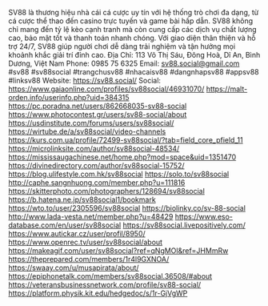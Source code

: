 SV88 là thương hiệu nhà cái cá cược uy tín với hệ thống trò chơi đa dạng, từ cá cược thể thao đến casino trực tuyến và game bài hấp dẫn. SV88 không chỉ mang đến tỷ lệ kèo cạnh tranh mà còn cung cấp các dịch vụ chất lượng cao, bảo mật tốt và thanh toán nhanh chóng. Với giao diện thân thiện và hỗ trợ 24/7, SV88 giúp người chơi dễ dàng trải nghiệm và tận hưởng mọi khoảnh khắc giải trí đỉnh cao.
Địa Chỉ: 113 Võ Thị Sáu, Đông Hoà, Dĩ An, Bình Dương, Việt Nam
Phone: 0985 75 6325
Email: sv88.social@gmail.com
#sv88 #sv88social #trangchusv88 #nhacaisv88 #dangnhapsv88 #appsv88 #linksv88
Website:
https://sv88.social/
Social:
https://www.gaiaonline.com/profiles/sv88social/46931070/
https://malt-orden.info/userinfo.php?uid=384315
https://pc.poradna.net/users/862668035-sv88-social
https://www.photocontest.gr/users/sv88-social/about
https://usdinstitute.com/forums/users/sv88social/
https://wirtube.de/a/sv88social/video-channels
https://kurs.com.ua/profile/72499-sv88social/?tab=field_core_pfield_11
https://microlinksite.com/author/sv88social-48534/
https://mississaugachinese.net/home.php?mod=space&uid=1351470
https://divinedirectory.com/author/sv88social-15752/
https://blog.ulifestyle.com.hk/sv88social
https://solo.to/sv88social
http://caphe.sangnhuong.com/member.php?u=111816
https://skitterphoto.com/photographers/128694/sv88social
https://b.hatena.ne.jp/sv88social1/bookmark
https://wto.to/user/2305596/sv88social
https://biolinky.co/sv-88-social
http://www.lada-vesta.net/member.php?u=48429
https://www.eso-database.com/en/user/sv88social
https://sv88social.livepositively.com/
https://www.autickar.cz/user/profil/8950/
https://www.openrec.tv/user/sv88social/about
https://makeagif.com/user/sv88social?ref=qNgMOl&ref=JHMmRw
https://theprepared.com/members/1r4l9GXNOA/
https://swaay.com/u/musapirata/about/
https://epiphonetalk.com/members/sv88social.36508/#about
https://veteransbusinessnetwork.com/profile/sv88-social/
https://platform.physik.kit.edu/hedgedoc/s/1r-GjVgWP
